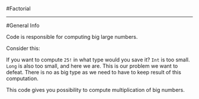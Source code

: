 #Factorial

---------------------

#General Info

Code is responsible for computing big large numbers.

Consider this:

If you want to compute `25!` in what type would you save it?
`Int` is too small. `Long` is also too small, and here we are. This is our problem we want to defeat. There is no as big type as we need to have to keep result of this computation.

This code gives you possibility to compute multiplication of big numbers.
